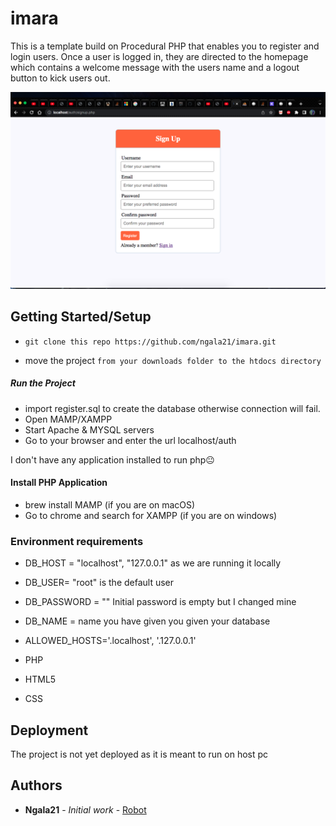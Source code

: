 # imara
This is a template build on Procedural PHP that enables you to register and login users. Once a user is logged in, they are directed to the homepage which contains a welcome message with the users name and a logout button to kick users out.

![screenshot](imara.png)

## Getting Started/Setup

* `git clone this repo https://github.com/ngala21/imara.git`

* move the project `from your downloads folder to the htdocs directory`

##### Run the Project
* import register.sql to create the database otherwise connection will fail.
* Open MAMP/XAMPP
* Start Apache & MYSQL servers
* Go to your browser and enter the url localhost/auth

 I don't have any application installed to run php😐

#### Install PHP Application 

* brew install MAMP (if you are on macOS)
* Go to chrome and search for XAMPP (if you are on windows)

### Environment requirements 

* DB_HOST = "localhost", "127.0.0.1" as we are running it locally
* DB_USER= "root" is the default user
* DB_PASSWORD = "" Initial password is empty but I changed mine
* DB_NAME = name you have given you given your database
* ALLOWED_HOSTS='.localhost', '.127.0.0.1' 

* PHP
* HTML5
* CSS

## Deployment 

The project is not yet deployed as it is meant to run on host pc

## Authors

* **Ngala21** - *Initial work* - [Robot](https://github.com/ngala21)


